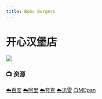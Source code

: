 ```yaml
---
title: Bobs Burgers
---
```

# 开心汉堡店

![](/assets/image/bobsburgers.jpg)

### 📺 资源 <Badge type="tip" text="小寒压制" /> <Badge type="tip" text="擦枪字幕组" /> <Badge type="tip" text="漫迪字幕组" />

[☁️百度](https://pan.baidu.com/s/1Q7nFut58O1s2RMG--MW7HA?pwd=xcrc) [☁️阿里](https://www.alipan.com/s/Dp8yLSPHddT) [☁️夸克](https://pan.quark.cn/s/64f06543b85e) [☁️迅雷](https://pan.xunlei.com/s/VO8W0lgjCmHMz6_PesOZbKuLA1?pwd=t4dn#) [📺MDpan](https://pan.mdsub.top/%E5%BC%80%E5%BF%83%E6%B1%89%E5%A0%A1%E5%BA%97)
